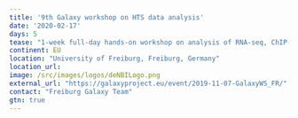 ```yaml
---
title: '9th Galaxy workshop on HTS data analysis'
date: '2020-02-17'
days: 5
tease: "1-week full-day hands-on workshop on analysis of RNA-seq, ChIP-seq, Exome-seq, MethylC-seq data"
continent: EU
location: "University of Freiburg, Freiburg, Germany"
location_url:
image: /src/images/logos/deNBILogo.png
external_url: "https://galaxyproject.eu/event/2019-11-07-GalaxyWS_FR/"
contact: "Freiburg Galaxy Team"
gtn: true
---
```

